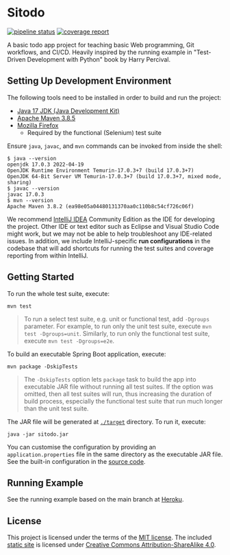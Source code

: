 # Sitodo

[![pipeline status](https://gitlab.com/addianto/sitodo/badges/main/pipeline.svg)](https://gitlab.com/addianto/sitodo/-/commits/main)
[![coverage report](https://gitlab.com/addianto/sitodo/badges/main/coverage.svg)](https://gitlab.com/addianto/sitodo/-/commits/main)

A basic todo app project for teaching basic Web programming, Git workflows, and
CI/CD. Heavily inspired by the running example in "Test-Driven Development with
Python" book by Harry Percival.

## Setting Up Development Environment

The following tools need to be installed in order to build and run the project:

-  [Java 17 JDK (Java Development Kit)](https://adoptium.net)
-  [Apache Maven 3.8.5](https://maven.apache.org/download.cgi)
-  [Mozilla Firefox](https://www.mozilla.org/en-US/firefox/)
   - Required by the functional (Selenium) test suite

Ensure `java`, `javac`, and `mvn` commands can be invoked from inside the shell:

```shell
$ java --version
openjdk 17.0.3 2022-04-19
OpenJDK Runtime Environment Temurin-17.0.3+7 (build 17.0.3+7)
OpenJDK 64-Bit Server VM Temurin-17.0.3+7 (build 17.0.3+7, mixed mode, sharing)
$ javac --version
javac 17.0.3
$ mvn --version
Apache Maven 3.8.2 (ea98e05a04480131370aa0c110b8c54cf726c06f)
```

We recommend [IntelliJ IDEA](https://www.jetbrains.com/idea/) Community Edition
as the IDE for developing the project. Other IDE or text editor such as Eclipse
and Visual Studio Code might work, but we may not be able to help troubleshoot
any IDE-related issues. In addition, we include IntelliJ-specific **run configurations**
in the codebase that will add shortcuts for running the test suites and coverage
reporting from within IntelliJ.

## Getting Started

To run the whole test suite, execute:

```shell
mvn test
```

> To run a select test suite, e.g. unit or functional test, add `-Dgroups`
> parameter. For example, to run only the unit test suite, execute
> `mvn test -Dgroups=unit`.  Similarly, to run only the functional test suite,
> execute `mvn test -Dgroups=e2e`.

To build an executable Spring Boot application, execute:

```shell
mvn package -DskipTests
```

> The `-DskipTests` option lets `package` task to build the app into executable
> JAR file without running all test suites. If the option was omitted, then
> all test suites will run, thus increasing the duration of build process,
> especially the functional test suite that run much longer than the unit test
> suite.

The JAR file will be generated at [`./target`](./target) directory. To run it,
execute:

```shell
java -jar sitodo.jar
```

You can customise the configuration by providing an `application.properties`
file in the same directory as the executable JAR file. See the built-in
configuration in the [source code](./src/main/resources/application.properties).

## Running Example

See the running example based on the main branch at [Heroku](https://sitodo-example.herokuapp.com).

## License

This project is licensed under the terms of the [MIT license](./LICENSE). The
included [static site](./docs) is licensed under [Creative Commons Attribution-ShareAlike 4.0](./docs/LICENSE).
